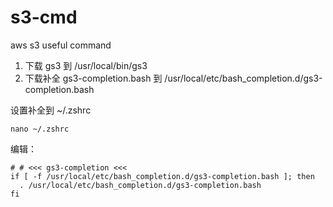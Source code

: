 # s3-cmd
aws s3 useful command

1. 下载 gs3 到 /usr/local/bin/gs3
2. 下载补全 gs3-completion.bash 到 /usr/local/etc/bash_completion.d/gs3-completion.bash
 
设置补全到 ~/.zshrc
```
nano ~/.zshrc
```
编辑：

```
# # <<< gs3-completion <<<
if [ -f /usr/local/etc/bash_completion.d/gs3-completion.bash ]; then
  . /usr/local/etc/bash_completion.d/gs3-completion.bash
fi
```

